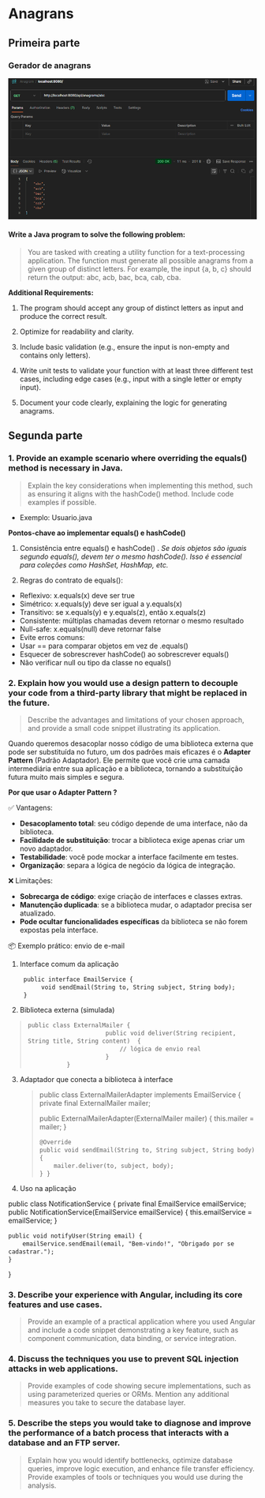 
# Anagrans

## Primeira parte

### Gerador de anagrans

![img.png](img/img.png)

####  Write a Java program to solve the following problem:

>    You are tasked with creating a utility function for a
> text-processing application.
>     The function must generate all possible anagrams from a given group of distinct letters.
>      For  example, the input {a, b, c} should return the output: abc, acb, bac, bca, cab, cba.

**Additional Requirements:**

1. The program should accept any group of distinct letters as input and produce the correct result.

2. Optimize for readability and clarity.
3. Include basic validation (e.g., ensure the input is non-empty and contains only letters).
4. Write unit tests to validate your function with at least three different test cases, including edge cases (e.g., input with a single letter or empty input).
5. Document your code clearly, explaining the logic for generating anagrams.

## Segunda parte

### 1. Provide an example scenario where overriding the equals() method is necessary in Java.

>  Explain the key considerations when implementing this method, such as
> ensuring it    aligns with the hashCode() method. Include code
> examples if possible.



* Exemplo:  Usuario.java

**Pontos-chave ao implementar equals() e hashCode()**

1. Consistência entre equals() e hashCode() .
   *Se dois objetos são iguais segundo equals(), devem ter o mesmo hashCode().
   Isso é essencial para coleções como HashSet, HashMap, etc.*

2. Regras do contrato de equals():
- Reflexivo: x.equals(x) deve ser true
- Simétrico: x.equals(y) deve ser igual a y.equals(x)
- Transitivo: se x.equals(y) e y.equals(z), então x.equals(z)
- Consistente: múltiplas chamadas devem retornar o mesmo resultado
- Null-safe: x.equals(null) deve retornar false
- Evite erros comuns:
- Usar == para comparar objetos em vez de .equals()
- Esquecer de sobrescrever hashCode() ao sobrescrever equals()
- Não verificar null ou tipo da classe no equals()

### 2. Explain how you would use a design pattern to decouple your code from a third-party  library that might be replaced in the future.

> Describe the advantages and limitations of    your chosen approach,
> and provide a small code snippet illustrating its application.

Quando queremos desacoplar nosso código de uma biblioteca externa que pode ser substituída no futuro, um dos padrões mais eficazes é o **Adapter Pattern** (Padrão Adaptador). Ele permite que você crie uma camada intermediária entre sua aplicação e a biblioteca, tornando a substituição futura muito mais simples e segura.

**Por que usar o Adapter Pattern ?**

✅ Vantagens:

-   **Desacoplamento total**: seu código depende de uma interface, não da biblioteca.
-   **Facilidade de substituição**: trocar a biblioteca exige apenas criar um novo adaptador.
-   **Testabilidade**: você pode mockar a interface facilmente em testes.
-   **Organização**: separa a lógica de negócio da lógica de integração.

❌ Limitações:

-   **Sobrecarga de código**: exige criação de interfaces e classes extras.
-   **Manutenção duplicada**: se a biblioteca mudar, o adaptador precisa ser atualizado.
-   **Pode ocultar funcionalidades específicas** da biblioteca se não forem expostas pela interface.

📦 Exemplo prático: envio de e-mail

1. Interface comum da aplicação

        public interface EmailService {
             void sendEmail(String to, String subject, String body);
        }

2. Biblioteca externa (simulada)

>     public class ExternalMailer {
>                	        public void deliver(String recipient, String title, String content)  {
>                	            // lógica de envio real
>                	        }
>                }

3. Adaptador que conecta a biblioteca à interface

   > public class ExternalMailerAdapter implements EmailService { private
   > final ExternalMailer mailer;
   >
   > public ExternalMailerAdapter(ExternalMailer mailer) {
   >     this.mailer = mailer; }
   >
   >     @Override
   >     public void sendEmail(String to, String subject, String body) {
   >         mailer.deliver(to, subject, body);
   >     } }

4. Uso na aplicação

public class NotificationService {
private final EmailService emailService;
public NotificationService(EmailService emailService) {
this.emailService = emailService;
}

    public void notifyUser(String email) {
        emailService.sendEmail(email, "Bem-vindo!", "Obrigado por se cadastrar.");
    }
}

### 3. Describe your experience with Angular, including its core features and use cases.

> Provide an example of a practical application where you used Angular
> and include a code snippet  demonstrating a key feature, such as
> component communication, data binding, or  service integration.



### 4. Discuss the techniques you use to prevent SQL injection attacks in web applications.

> Provide examples of code showing secure implementations, such as using
> parameterized  queries or ORMs. Mention any additional measures you
> take to secure the database  layer.


### 5. Describe the steps you would take to diagnose and improve the performance of a batch  process that interacts with a database and an FTP server.

> Explain how you would identify  bottlenecks, optimize database
> queries, improve logic execution, and enhance file  transfer
> efficiency. Provide examples of tools or techniques you would use
> during the  analysis.



